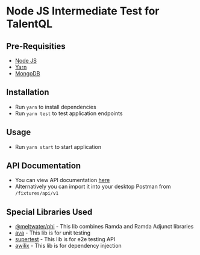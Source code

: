 # Node JS Intermediate Test for TalentQL

## Pre-Requisities
- [Node JS](https://nodejs.org/en/download/)
- [Yarn](https://classic.yarnpkg.com/en/docs/install/#mac-stable)
- [MongoDB](https://docs.mongodb.com/manual/installation/) 

## Installation
- Run `yarn` to install dependencies
- Run `yarn test` to test application endpoints

## Usage
- Run `yarn start` to start application

## API Documentation
- You can view API documentation [here](https://documenter.getpostman.com/view/15113295/TzRa648Y)
- Alternatively you can import it into your desktop Postman from `/fixtures/api/v1`

## Special Libraries Used
- [@meltwater/phi](https://github.com/meltwater/phi) - This lib combines Ramda and Ramda Adjunct libraries
- [ava](https://github.com/avajs/ava) - This lib is for unit testing
- [supertest](https://github.com/visionmedia/supertest) - This lib is for e2e testing API
- [awilix](https://github.com/jeffijoe/awilix) - This lib is for dependency injection

